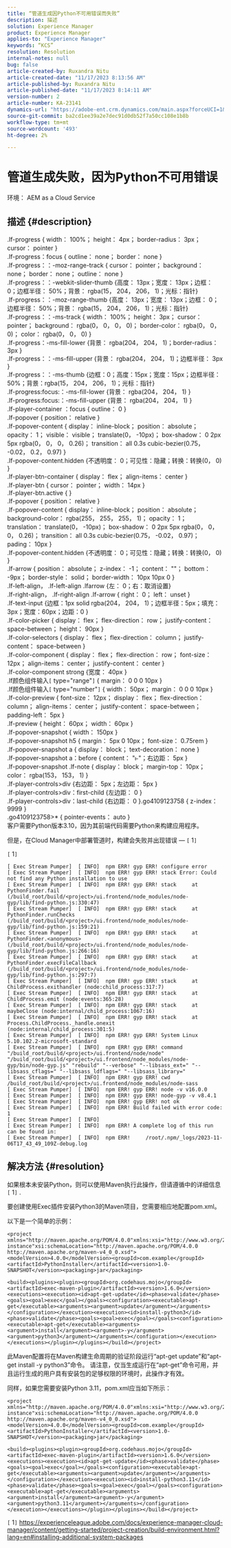 ```yaml
---
title: “管道生成因Python不可用错误而失败”
description: 描述
solution: Experience Manager
product: Experience Manager
applies-to: "Experience Manager"
keywords: “KCS”
resolution: Resolution
internal-notes: null
bug: false
article-created-by: Ruxandra Nitu
article-created-date: "11/17/2023 8:13:56 AM"
article-published-by: Ruxandra Nitu
article-published-date: "11/17/2023 8:14:11 AM"
version-number: 2
article-number: KA-23141
dynamics-url: "https://adobe-ent.crm.dynamics.com/main.aspx?forceUCI=1&pagetype=entityrecord&etn=knowledgearticle&id=9629783d-2185-ee11-8179-6045bd0065b6"
source-git-commit: ba2cd1ee39a2e7dec91d0db52f7a50cc108e1b8b
workflow-type: tm+mt
source-wordcount: '493'
ht-degree: 2%

---
```


# 管道生成失败，因为Python不可用错误


环境：
AEM as a Cloud Service

## 描述 {#description}

.lf-progress { width： 100%； height： 4px； border-radius： 3px； cursor： pointer }<br>.lf-progress：focus { outline： none； border： none }<br>.lf-progress：：-moz-range-track { cursor： pointer； background： none； border： none； outline： none }<br>.lf-progress：：-webkit-slider-thumb {高度： 13px；宽度： 13px；边框： 0；边框半径： 50%；背景： rgba(15， 204， 206， 1)；光标：指针}<br>.lf-progress：：-moz-range-thumb {高度： 13px；宽度： 13px；边框： 0；边框半径： 50%；背景： rgba(15， 204， 206， 1)；光标：指针}<br>.lf-progress：：-ms-track { width： 100%； height： 3px； cursor： pointer； background： rgba(0， 0， 0， 0)； border-color： rgba(0， 0， 0)； color： rgba(0， 0， 0) }<br>.lf-progress：-ms-fill-lower {背景： rgba(204， 204， 1)；border-radius： 3px }<br>.lf-progress：：-ms-fill-upper {背景： rgba(204， 204， 1)；边框半径： 3px }<br>.lf-progress：：-ms-thumb {边框：0；高度：15px；宽度：15px；边框半径：50%；背景：rgba(15， 204， 206， 1)；光标：指针}<br>.lf-progress:focus:：-ms-fill-lower {背景： rgba(204， 204， 1) }<br>.lf-progress:focus:：-ms-fill-upper {背景： rgba(204， 204， 1) }<br>.lf-player-container ：focus { outline： 0 }<br>.lf-popover { position： relative }<br>.lf-popover-content { display： inline-block； position： absolute； opacity： 1； visible： visible； translate(0， -10px)； box-shadow： 0 2px 5px rgba(0， 0， 0， 0.26)； transition： all 0.3s cubic-bezier(0.75， -0.02， 0.2， 0.97) }<br>.lf-popover-content.hidden {不透明度： 0；可见性：隐藏；转换：转换(0， 0) }<br>.lf-player-btn-container { display： flex； align-items： center }<br>.lf-player-btn { cursor： pointer； width： 14px }<br>.lf-player-btn.active { }<br>.lf-popover { position： relative }<br>.lf-popover-content { display： inline-block； position： absolute； background-color： rgba(255， 255， 255， 1)； opacity： 1； translation： translate(0， -10px)； box-shadow： 0 2px 5px rgba(0， 0， 0， 0.26)； transition： all 0.3s cubic-bezier(0.75， -0.02， 0.97)； pading： 10px }<br>.lf-popover-content.hidden {不透明度： 0；可见性：隐藏；转换：转换(0， 0) }<br>.lf-arrow { position： absolute； z-index： -1； content： &quot;&quot;； bottom： -9px； border-style： solid； border-width： 10px 10px 0 }<br>.lf-left-align， .lf-left-align .lfarrow {左： 0；右：取消设置}<br>.lf-right-align， .lf-right-align .lf-arrow { right： 0； left： unset }<br>.lf-text-input {边框：1px solid rgba(204， 204， 1)；边框半径：5px；填充：3px；宽度：60px；边距：0 }<br>.lf-color-picker { display： flex； flex-direction： row； justify-content： space-between； height： 90px }<br>.lf-color-selectors { display： flex； flex-direction： column； justify-content： space-between }<br>.lf-color-component { display： flex； flex-direction： row； font-size： 12px； align-items： center； justify-content： center }<br>.lf-color-component strong {宽度： 40px }<br>.lf颜色组件输入`[` type=&quot;range&quot;`]`  { margin： 0 0 0 10px }<br>.lf颜色组件输入`[` type=&quot;number&quot;`]`  { width： 50px； margin： 0 0 0 10px }<br>.lf-color-preview { font-size： 12px； display： flex； flex-direction： column； align-items： center； justify-content： space-between； padding-left： 5px }<br>.lf-preview { height： 60px； width： 60px }<br>.lf-popover-snapshot { width： 150px }<br>.lf-popover-snapshot h5 { margin： 5px 0 10px； font-size： 0.75rem }<br>.lf-popover-snapshot a { display： block； text-decoration： none }<br>.lf-popover-snapshot a：before { content： &quot;⥼&quot;；右边距： 5px }<br>.lf-popover-snapshot .lf-note { display： block； margin-top： 10px； color： rgba(153， 153， 1) }<br>.lf-player-controls>div {右边距： 5px；左边距： 5px }<br>.lf-player-controls>div：first-child {左边距： 0 }<br>.lf-player-controls>div：last-child {右边距： 0 }.go4109123758 { z-index： 9999 }<br>.go4109123758>\* { pointer-events： auto }<br>
客户需要Python版本3.10，因为其前端代码需要Python来构建应用程序。

但是，在Cloud Manager中部署管道时，构建会失败并出现错误 —  `[` 1`]`





`[` 1`]`




```
[ Exec Stream Pumper]  [ INFO]  npm ERR! gyp ERR! configure error 
[ Exec Stream Pumper]  [ INFO]  npm ERR! gyp ERR! stack Error: Could not find any Python installation to use
[ Exec Stream Pumper]  [ INFO]  npm ERR! gyp ERR! stack     at PythonFinder.fail (/build_root/build/<project>/ui.frontend/node_modules/node-gyp/lib/find-python.js:330:47)
[ Exec Stream Pumper]  [ INFO]  npm ERR! gyp ERR! stack     at PythonFinder.runChecks (/build_root/build/<project>/ui.frontend/node_modules/node-gyp/lib/find-python.js:159:21)
[ Exec Stream Pumper]  [ INFO]  npm ERR! gyp ERR! stack     at PythonFinder.<anonymous> (/build_root/build/<project>/ui.frontend/node_modules/node-gyp/lib/find-python.js:266:16)
[ Exec Stream Pumper]  [ INFO]  npm ERR! gyp ERR! stack     at PythonFinder.execFileCallback (/build_root/build/<project>/ui.frontend/node_modules/node-gyp/lib/find-python.js:297:7)
[ Exec Stream Pumper]  [ INFO]  npm ERR! gyp ERR! stack     at ChildProcess.exithandler (node:child_process:317:7)
[ Exec Stream Pumper]  [ INFO]  npm ERR! gyp ERR! stack     at ChildProcess.emit (node:events:365:28)
[ Exec Stream Pumper]  [ INFO]  npm ERR! gyp ERR! stack     at maybeClose (node:internal/child_process:1067:16)
[ Exec Stream Pumper]  [ INFO]  npm ERR! gyp ERR! stack     at Process.ChildProcess._handle.onexit (node:internal/child_process:301:5)
[ Exec Stream Pumper]  [ INFO]  npm ERR! gyp ERR! System Linux 5.10.102.2-microsoft-standard
[ Exec Stream Pumper]  [ INFO]  npm ERR! gyp ERR! command "/build_root/build/<project>/ui.frontend/node/node" "/build_root/build/<project>/ui.frontend/node_modules/node-gyp/bin/node-gyp.js" "rebuild" "--verbose" "--libsass_ext=" "--libsass_cflags=" "--libsass_ldflags=" "--libsass_library="
[ Exec Stream Pumper]  [ INFO]  npm ERR! gyp ERR! cwd /build_root/build/<project>/ui.frontend/node_modules/node-sass
[ Exec Stream Pumper]  [ INFO]  npm ERR! gyp ERR! node -v v16.0.0
[ Exec Stream Pumper]  [ INFO]  npm ERR! gyp ERR! node-gyp -v v8.4.1
[ Exec Stream Pumper]  [ INFO]  npm ERR! gyp ERR! not ok 
[ Exec Stream Pumper]  [ INFO]  npm ERR! Build failed with error code: 1
[ Exec Stream Pumper]  [ INFO]  
[ Exec Stream Pumper]  [ INFO]  npm ERR! A complete log of this run can be found in:
[ Exec Stream Pumper]  [ INFO]  npm ERR!     /root/.npm/_logs/2023-11-06T17_43_49_109Z-debug.log
```



## 解决方法 {#resolution}


如果根本未安装Python，则可以使用Maven执行此操作，但请遵循中的详细信息 `[` 1`]` .

要创建使用Exec插件安装Python3的Maven项目，您需要相应地配置pom.xml。

以下是一个简单的示例：




```
<project xmlns="http://maven.apache.org/POM/4.0.0"xmlns:xsi="http://www.w3.org/2001/XMLSchema-instance"xsi:schemaLocation="http://maven.apache.org/POM/4.0.0 http://maven.apache.org/maven-v4_0_0.xsd"><modelVersion>4.0.0</modelVersion><groupId>com.example</groupId><artifactId>PythonInstaller</artifactId><version>1.0-SNAPSHOT</version><packaging>jar</packaging>
```





```
<build><plugins><plugin><groupId>org.codehaus.mojo</groupId><artifactId>exec-maven-plugin</artifactId><version>1.6.0</version><executions><execution><id>apt-get-update</id><phase>validate</phase><goals><goal>exec</goal></goals><configuration><executable>apt-get</executable><arguments><argument>update</argument></arguments></configuration></execution><execution><id>install-python3</id><phase>validate</phase><goals><goal>exec</goal></goals><configuration><executable>apt-get</executable><arguments><argument>install</argument><argument>-y</argument><argument>python3</argument></arguments></configuration></execution></executions></plugin></plugins></build></project>
```


此Maven配置将在Maven构建生命周期的验证阶段运行“apt-get update”和“apt-get install -y python3”命令。 请注意，仅当生成运行在“apt-get”命令可用，并且运行生成的用户具有安装包的足够权限的环境时，此操作才有效。

同样，如果您需要安装Python 3.11，pom.xml应当如下所示：




```
<project xmlns="http://maven.apache.org/POM/4.0.0"xmlns:xsi="http://www.w3.org/2001/XMLSchema-instance"xsi:schemaLocation="http://maven.apache.org/POM/4.0.0 http://maven.apache.org/maven-v4_0_0.xsd"><modelVersion>4.0.0</modelVersion><groupId>com.example</groupId><artifactId>PythonInstaller</artifactId><version>1.0-SNAPSHOT</version><packaging>jar</packaging>
```





```
<build><plugins><plugin><groupId>org.codehaus.mojo</groupId><artifactId>exec-maven-plugin</artifactId><version>1.6.0</version><executions><execution><id>apt-get-update</id><phase>validate</phase><goals><goal>exec</goal></goals><configuration><executable>apt-get</executable><arguments><argument>update</argument></arguments></configuration></execution><execution><id>install-python3.11</id><phase>validate</phase><goals><goal>exec</goal></goals><configuration><executable>apt-get</executable><arguments><argument>install</argument><argument>-y</argument><argument>python3.11</argument></arguments></configuration></execution></executions></plugin></plugins></build></project>
```


`[` 1`]`  https://experienceleague.adobe.com/docs/experience-manager-cloud-manager/content/getting-started/project-creation/build-environment.html?lang=en#installing-additional-system-packages
